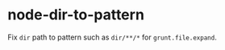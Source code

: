 node-dir-to-pattern
===================

Fix `dir` path to pattern such as `dir/**/*` for `grunt.file.expand`.
